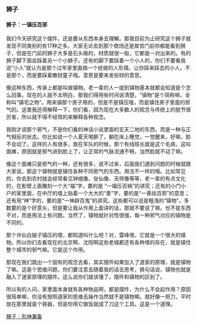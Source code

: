 ### 狮子

#### 狮子：一镇压百邪

我们今天研究这个摆件，还是要从东西本身去理解。那我目前为止研究这个狮子就发现不同类别的有17种之多。大家无论去到那个商场还是故宫门前你都能看到狮子，但是在门前的狮子大多是石头做的，材质就很一般，它都是一对出来的。有的狮子脚下面会踩着另一个小狮子。还有的脚下要踩着一个小人的，你们不要看我说“小人”就认为是那个过年家里面搞一个纸做的人形偶，让你踩来踩去的小人。不是那个，而是要踩着散财童子哦。意思是要来发些财的意思。

像这种东西，传承上都是叫做镇物。老一辈的人一提到镇物基本就都会知道是个怎么回事。现在的人就不太明白，那我们得用些时间说清楚，“镇物”是个简称嘛，全称叫“镇宅之物”。用来镇那个房子用的，但是不是镇压哦，而是镇住房子里面的邪气的。这里我还得解释一下，你们看，因为现在大多数人的观念与传统上的脱节很厉害，所以就不得不经常的来解释各种观念。

我刚才说那个邪气，不是你们看的神话小说里面的玄天二地的东西，而是一种与正气相反的状态。你比如说一个人夏天喝醉了，躺在床上睡觉，一觉醒来，好嘛，脸不会动了。这样的人有很多，我在军队的时候，那个有线班长就是这个毛病，这叫面瘫，原因就是邪气进到脸上了，让正常的气脉流通不畅，当然脸就不动了嘛。

像这个面瘫只是邪气的一种，还有很多，说不过来，后面我们遇到问题的时候就跟大家说。那这个镇物就是镇住各种不同邪气的东西。用法不一样的哦。比如常见的，你去到农村就会经常看见钟馗像、张仙像、天师像等等，老一辈的有点文化的，在影壁上面雕刻一个大“福”字，要的是 “一福压百祸”的讲究；还有的小门小户的家里面，在中厅的墙上贴着一个大大的“善”字，要的是“一善祛百邪”的意思；还有用“神”字的，要的是“一神辟百鬼”的讲究。这些都可以说是粗浅的“镇物”。多数要的是个好意头，但是要让我从作用上面讲的话，那就不要说了嘛。也不是东西不对，而是用法上有问题。当然了，镇物就针对性很强，每一种邪气对应的镇物是不同的。

那个许仙白娘子镇压的塔，都知道叫什么吧？对，雷峰塔，它就是一个很大的镇物。所以你们去看现在的北京啊、沈阳啊这些老城都还有各种塔的存在，就是镇住整个城市的邪气嘛。它是这个作用。

那现在我们跳出一个固有的观念去看，其实摆件如果加入了道家的原理，就是镇物了嘛。这是个思维问题，你们要注意去随着我的话去思考，换句话说，镇物也就是融入了道家原理的摆件。这么说你们就该懂了。摆件和镇物的区别了。

所以有的人问，家里面本身就有各种物品啊，都是摆件，为什么不会起作用？原因很简单嘛，你没有按照道家的思维去操作当然就不是镇物嘛。就好像一把刀，平时放在那里就是个铁器，但是你用它做饭就成了刀这个工具。这是一个道理。

[狮子：形神兼备](形神皆备的重要.md)
